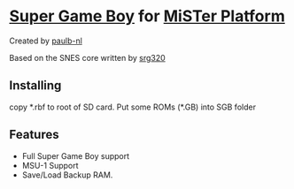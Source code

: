 # [Super Game Boy](https://en.wikipedia.org/wiki/Super_Game_Boy) for [MiSTer Platform](https://github.com/MiSTer-devel/Main_MiSTer/wiki)

Created by [paulb-nl](https://github.com/paulb-nl)

Based on the SNES core written by [srg320](https://github.com/srg320)

## Installing
copy \*.rbf to root of SD card. Put some ROMs (\*.GB) into SGB folder

## Features
* Full Super Game Boy support
* MSU-1 Support
* Save/Load Backup RAM.
